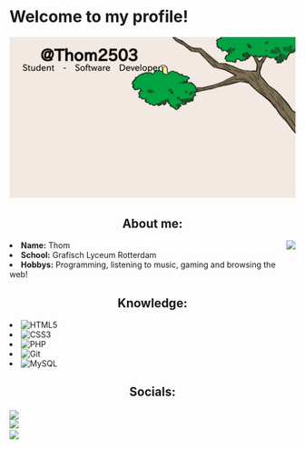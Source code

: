 # Welcome to my profile!
<div align="center">
  <img max-width="800" src="https://raw.githubusercontent.com/Thom2503/thom2503/master/assets/birb_header.png"/>
</div>
<div>
<h2 align="center"> About me:</h2>
<img src="https://media.giphy.com/media/JxFmWGrmynlCg/source.gif" align="right">
<li>
<b>Name:</b> Thom</li>
<li>
<b>School:</b> Grafisch Lyceum Rotterdam
</li>
<li>
<b>Hobbys:</b> Programming, listening to music, gaming and browsing the web!
</li>
</div>
<div>
<h2 align="center"> Knowledge:</h2>
<li>
  <img alt="HTML5" src="https://img.shields.io/badge/html5%20-%23E34F26.svg?&style=for-the-badge&logo=html5&logoColor=white"/>
</li>
<li>
<img alt="CSS3" src="https://img.shields.io/badge/css3%20-%231572B6.svg?&style=for-the-badge&logo=css3&logoColor=white"/></li>
<li>
<img alt="PHP" src="https://img.shields.io/badge/php-%23777BB4.svg?&style=for-the-badge&logo=php&logoColor=white"/>
</li>
<li>
<img alt="Git" src="https://img.shields.io/badge/git%20-%23F05033.svg?&style=for-the-badge&logo=git&logoColor=white"/>
</li>
<li>
<img alt="MySQL" src="https://img.shields.io/badge/mysql-%2300f.svg?&style=for-the-badge&logo=mysql&logoColor=white"/>
</li>
</div>
<h2 align="center"> Socials:</h2>
<img src="https://media.giphy.com/media/fybt3q7jokUbS/source.gif" max-width="1000" align="center"><br>
 <a target="_blank" href="https://twitter.com/Thom2503"><img src="https://img.shields.io/badge/Thom2503%20-%231DA1F2.svg?&style=for-the-badge&logo=Twitter&logoColor=white" /></a><br>
 <a target="_blank" href="https://www.linkedin.com/in/thom-veldhuis-5427761b9/"><img src="https://img.shields.io/badge/linkedin%20-%230077B5.svg?&style=for-the-badge&logo=linkedin&logoColor=white" /></a> 
</div>
